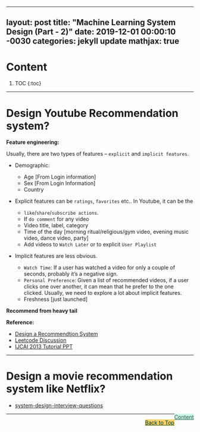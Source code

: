 
---
layout: post
title:  "Machine Learning System Design (Part - 2)"
date:   2019-12-01 00:00:10 -0030
categories: jekyll update
mathjax: true
---

# Content

1. TOC
{:toc}

----

# Design Youtube Recommendation system?

**Feature engineering:**

Usually, there are two types of features – `explicit` and `implicit features`. 


- Demographic:
  - Age [From Login information]
  - Sex [From Login Information]
  - Country 

- Explicit features can be `ratings`, `favorites` etc.. In Youtube, it can be the 
  - `like`/`share`/`subscribe actions`.
  - If `do comment` for any video
  - Video title, label, category
  - Time of the day [morning ritual/religious/gym video, evening music video, dance video, party] 
  - Add videos to `Watch Later` or to explicit `User Playlist`

- Implicit features are less obvious. 
  - `Watch Time`: If a user has watched a video for only a couple of seconds, probably it’s a negative sign. 
  - `Personal Preference`: Given a list of recommended videos, if a user clicks one over another, it can mean that he prefer to the one clicked. Usually, we need to explore a lot about implicit features.
  - Freshness [just launched]


**Recommend from heavy tail**


**Reference:**

- [Design a Recommendtion System](http://blog.gainlo.co/index.php/2016/05/24/design-a-recommendation-system/)
- [Leetcode Discussion](https://leetcode.com/discuss/interview-question/124565/Design-Netflix-recommendation-engine)
- [IJCAI 2013 Tutorial PPT](http://ijcai13.org/files/tutorial_slides/td3.pdf)


----

# Design a movie recommendation system like Netflix?

- [system-design-interview-questions](http://blog.gainlo.co/index.php/category/system-design-interview-questions/)

<a href="#Top" style="color:#2F4F4F;background-color: #c8f7e4;float: right;">Content</a>


-----


<a href="#Top" style="color:#023628;background-color: #f7d06a;float: right;">Back to Top</a>